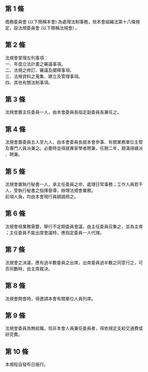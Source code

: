 第 1 條
-------
僑務委員會 (以下簡稱本會) 為處理法制事務，依本會組織法第十八條規  
定，設法規委員會 (以下簡稱法規會) 。

第 2 條
-------
法規會掌理左列事項：  
一、年度立法計畫之審議事項。  
二、法規之修訂、審議及闡釋事項。  
三、法規資料之蒐集、建立及管理事項。  
四、其他有關法制事項。

第 3 條
-------
法規會置主任委員一人，由本會委員長指定副委員長兼任之。

第 4 條
-------
法規會置委員五人至九人，由本會委員長就本會參事、有關業務單位主管  
及專門人員派兼之。必要時並得就專家學者聘兼，任期二年，期滿得續派  
、聘兼。

第 5 條
-------
法規會置執行秘書一人，承主任委員之命，處理日常事務；工作人員若干  
人，受執行秘書之指揮督導，辦理法規會業務。  
前項人員，均由本會現行員額調用之。

第 6 條
-------
法規會視業務需要，舉行不定期委員會議，由主任委員召集之，並為主席  
；主任委員不能出席會議時，應指定委員一人代理。

第 7 條
-------
法規會之決議，應有過半數委員之出席，出席委員過半數之同意行之，可  
否同數時，由主席裁決。

第 8 條
-------
法規會開會時，得邀請本會有關單位人員列席。

第 9 條
-------
法規會委員為無給職，但非本會人員兼任委員者，得依規定支給交通費或  
研究費。

第 10 條
--------
本規程自發布日施行。


